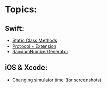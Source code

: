 # Topics:
## Swift:
- [Static Class Methods](/StaticClassMethods.md)
- [Protocol + Extension](/ProtocolExtensions.md)
- [RandomNumberGenerator](/RandomNumberGenerator.md)

## iOS & Xcode:
- [Changing simulator time (for screenshots)](/ChangingSimulatorTimeForScreenshots.md)
